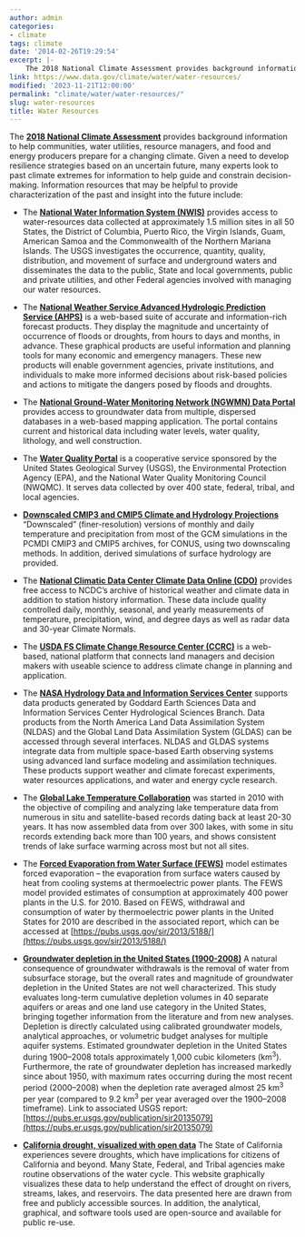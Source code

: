 ```yaml
---
author: admin
categories:
- climate
tags: climate
date: '2014-02-26T19:29:54'
excerpt: |-
    The 2018 National Climate Assessment provides background information to help communities, water utilities, resource managers, and food and energy producers prepare for a changing climate. Given a need to develop resilience…
link: https://www.data.gov/climate/water/water-resources/
modified: '2023-11-21T12:00:00'
permalink: "climate/water/water-resources/"
slug: water-resources
title: Water Resources
---
```


The **[2018 National Climate Assessment](https://nca2018.globalchange.gov/)** provides background information to help communities, water utilities, resource managers, and food and energy producers prepare for a changing climate. Given a need to develop resilience strategies based on an uncertain future, many experts look to past climate extremes for information to help guide and constrain decision-making. Information resources that may be helpful to provide characterization of the past and insight into the future include:


* The **[National Water Information System (NWIS)](https://waterdata.usgs.gov/nwis)** provides access to water-resources data collected at approximately 1.5 million sites in all 50 States, the District of Columbia, Puerto Rico, the Virgin Islands, Guam, American Samoa and the Commonwealth of the Northern Mariana Islands. The USGS investigates the occurrence, quantity, quality, distribution, and movement of surface and underground waters and disseminates the data to the public, State and local governments, public and private utilities, and other Federal agencies involved with managing our water resources.

* The **[National Weather Service Advanced Hydrologic Prediction Service (AHPS)](https://water.weather.gov/ahps/)** is a web-based suite of accurate and information-rich forecast products. They display the magnitude and uncertainty of occurrence of floods or droughts, from hours to days and months, in advance. These graphical products are useful information and planning tools for many economic and emergency managers. These new products will enable government agencies, private institutions, and individuals to make more informed decisions about risk-based policies and actions to mitigate the dangers posed by floods and droughts.

* The **[National Ground-Water Monitoring Network (NGWMN) Data Portal](https://cida.usgs.gov/ngwmn/)** provides access to groundwater data from multiple, dispersed databases in a web-based mapping application. The portal contains current and historical data including water levels, water quality, lithology, and well construction.

* The **[Water Quality Portal](https://www.waterqualitydata.us/)** is a cooperative service sponsored by the United States Geological Survey (USGS), the Environmental Protection Agency (EPA), and the National Water Quality Monitoring Council (NWQMC). It serves data collected by over 400 state, federal, tribal, and local agencies.

* **[Downscaled CMIP3 and CMIP5 Climate and Hydrology Projections](https://gdo-dcp.ucllnl.org/downscaled_cmip_projections/dcpInterface.html)** “Downscaled” (finer-resolution) versions of monthly and daily temperature and precipitation from most of the GCM simulations in the PCMDI CMIP3 and CMIP5 archives, for CONUS, using two downscaling methods. In addition, derived simulations of surface hydrology are provided.

* The **[National Climatic Data Center Climate Data Online (CDO)](https://www.ncdc.noaa.gov/cdo-web/)** provides free access to NCDC’s archive of historical weather and climate data in addition to station history information. These data include quality controlled daily, monthly, seasonal, and yearly measurements of temperature, precipitation, wind, and degree days as well as radar data and 30-year Climate Normals.

* The **[USDA FS Climate Change Resource Center (CCRC)](https://www.fs.usda.gov/ccrc/)** is a web-based, national platform that connects land managers and decision makers with useable science to address climate change in planning and application.

* The **[NASA Hydrology Data and Information Services Center](https://disc.gsfc.nasa.gov/information?page=1&project=GRACE-DA-DM,FLDAS,GLDAS,NEWS,NLDAS,NCA-LDAS&keywords=hydrology)** supports data products generated by Goddard Earth Sciences Data and Information Services Center Hydrological Sciences Branch. Data products from the North America Land Data Assimilation System (NLDAS) and the Global Land Data Assimilation System (GLDAS) can be accessed through several interfaces. NLDAS and GLDAS systems integrate data from multiple space-based Earth observing systems using advanced land surface modeling and assimilation techniques. These products support weather and climate forecast experiments, water resources applications, and water and energy cycle research.

* The **[Global Lake Temperature Collaboration](https://scienceandtechnology.jpl.nasa.gov/global-records-lake-surface-temperature-reveal-century-warming)** was started in 2010 with the objective of compiling and analyzing lake temperature data from numerous in situ and satellite-based records dating back at least 20-30 years. It has now assembled data from over 300 lakes, with some in situ records extending back more than 100 years, and shows consistent trends of lake surface warming across most but not all sites.

* The **[Forced Evaporation from Water Surface (FEWS)](https://pubs.usgs.gov/sir/2013/5188/)** model estimates forced evaporation – the evaporation from surface waters caused by heat from cooling systems at thermoelectric power plants. The FEWS model provided estimates of consumption at approximately 400 power plants in the U.S. for 2010. Based on FEWS, withdrawal and consumption of water by thermoelectric power plants in the United States for 2010 are described in the associated report, which can be accessed at [https://pubs.usgs.gov/sir/2013/5188/](https://pubs.usgs.gov/sir/2013/5188/)

* **[Groundwater depletion in the United States (1900-2008)](https://pubs.usgs.gov/publication/sir20135079)** A natural consequence of groundwater withdrawals is the removal of water from subsurface storage, but the overall rates and magnitude of groundwater depletion in the United States are not well characterized. This study evaluates long-term cumulative depletion volumes in 40 separate aquifers or areas and one land use category in the United States, bringing together information from the literature and from new analyses. Depletion is directly calculated using calibrated groundwater models, analytical approaches, or volumetric budget analyses for multiple aquifer systems. Estimated groundwater depletion in the United States during 1900–2008 totals approximately 1,000 cubic kilometers (km<sup>3</sup>). Furthermore, the rate of groundwater depletion has increased markedly since about 1950, with maximum rates occurring during the most recent period (2000–2008) when the depletion rate averaged almost 25 km<sup>3</sup> per year (compared to 9.2 km<sup>3</sup> per year averaged over the 1900–2008 timeframe). Link to associated USGS report: [https://pubs.er.usgs.gov/publication/sir20135079](https://pubs.er.usgs.gov/publication/sir20135079)

* **[California drought, visualized with open data](https://labs.waterdata.usgs.gov/visualizations/ca_drought/index.html)**  The State of California experiences severe droughts, which have implications for citizens of California and beyond. Many State, Federal, and Tribal agencies make routine observations of the water cycle. This website graphically visualizes these data to help understand the effect of drought on rivers, streams, lakes, and reservoirs. The data presented here are drawn from free and publicly accessible sources. In addition, the analytical, graphical, and software tools used are open-source and available for public re-use.